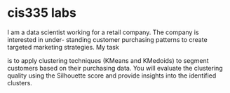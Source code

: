 # cis335 labs
I am a data scientist working for a retail company. The company is interested in under-
standing customer purchasing patterns to create targeted marketing strategies. My task

is to apply clustering techniques (KMeans and KMedoids) to segment customers based
on their purchasing data. You will evaluate the clustering quality using the Silhouette
score and provide insights into the identified clusters.
